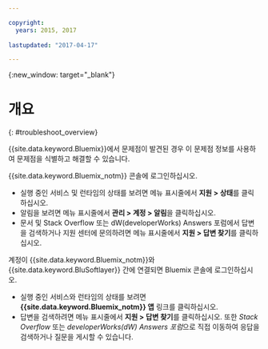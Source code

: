 ```yaml
---

copyright:
  years: 2015, 2017
  
lastupdated: "2017-04-17"

---
```



{:new_window: target="_blank"}



# 개요
{: #troubleshoot_overview}

{{site.data.keyword.Bluemix}}에서 문제점이 발견된 경우 이 문제점 정보를 사용하여 문제점을 식별하고 해결할 수 있습니다.

{{site.data.keyword.Bluemix_notm}} 콘솔에 로그인하십시오.
* 실행 중인 서비스 및 런타임의 상태를 보려면 메뉴 표시줄에서 **지원 > 상태**를 클릭하십시오.
* 알림을 보려면 메뉴 표시줄에서 **관리 > 계정 > 알림**을 클릭하십시오. 
* 문서 및 Stack Overflow 또는 dW(developerWorks) Answers 포럼에서 답변을 검색하거나 지원 센터에 문의하려면 메뉴 표시줄에서 **지원 > 답변 찾기**를 클릭하십시오.

계정이 {{site.data.keyword.Bluemix_notm}}와 {{site.data.keyword.BluSoftlayer}} 간에 연결되면 Bluemix 콘솔에 로그인하십시오.
* 실행 중인 서비스와 런타임의 상태를 보려면 **{{site.data.keyword.Bluemix_notm}} 앱** 링크를 클릭하십시오.
* 답변을 검색하려면 메뉴 표시줄에서 **지원 > 답변 찾기**를 클릭하십시오. 또한 *Stack Overflow* 또는 *developerWorks(dW) Answers 포럼*으로 직접 이동하여 응답을 검색하거나 질문을 게시할 수 있습니다.
